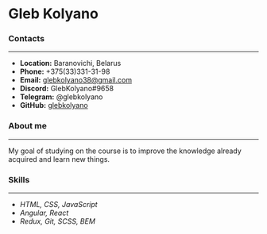 # Gleb Kolyano

### Contacts

---

- **Location:** Baranovichi, Belarus
- **Phone:** +375(33)331-31-98
- **Email:** glebkolyano38@gmail.com
- **Discord:** GlebKolyano#9658
- **Telegram:** @glebkolyano
- **GitHub:** [glebkolyano](https://github.com/GlebKolyano)

### About me

---

My goal of studying on the course is to improve the knowledge already acquired and learn new things.

### Skills

---

- _HTML, CSS, JavaScript_
- _Angular, React_
- _Redux, Git, SCSS, BEM_
